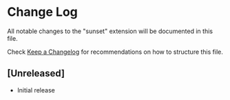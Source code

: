 # Change Log

All notable changes to the "sunset" extension will be documented in this file.

Check [Keep a Changelog](http://keepachangelog.com/) for recommendations on how to structure this file.

## [Unreleased]

- Initial release
